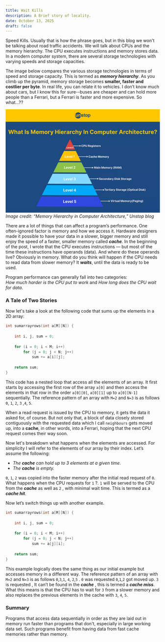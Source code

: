 ```yaml
---
title: Wait Kills
description: A Brief story of locality.
date: October 13, 2025
draft: false
---
```


Speed Kills. Usually that is how the phrase goes, but in this blog we won't be talking about road traffic accidents. We will talk about CPUs and the memory hierarchy. The CPU executes instructions and memory stores data. In a modern computer system, there are several storage technologies with varying speeds and storage capacities.

The image below compares the various storage technologies in terms of speed and storage capacity. This is termed as **_memory hierarchy_**. As you climb up the pyramid, memory storage becomes **smaller, faster and costlier per byte**. In real life, you can relate it to vehicles. I don’t know much about cars, but I know this for sure--buses are cheaper and can hold more people than a Ferrari, but a Ferrari is faster and more expensive. So what...??

![Memory Hierarchy](./memory_hierarchy.webp)
_Image credit: “Memory Hierarchy in Computer Architecture,” Unstop blog_

There are a lot of things that can affect a program’s performance. One often-ignored factor is memory and how we access it. Hardware designers made it possible to have your data in a slower, bigger memory and still enjoy the speed of a faster, smaller memory called **_cache_**. In the beginning of the post, I wrote that the CPU executes instructions — but most of the time these instructions have operands (data). And where do these operands live? Obviously in memory. What do you think will happen if the CPU needs to read data from slower memory? It **_waits_**, until the data is ready to be used.

Program performance can generally fall into two categories:  
_How much harder is the CPU put to work_ and _How long does the CPU wait for data_.

### A Tale of Two Stories

Now let's take a look at the following code that sums up the elements in a 2D array:

```c
int sumarrayrows(int a[M][N]) {

    int i, j, sum = 0;

    for (i = 0; i < M; i++)
        for (j = 0; j < N; j++)
            sum += a[i][j];

    return sum;
}
```

This code has a nested loop that access all the elements of an array. It first starts by accessing the first row of the array `a[0]` and then access the elements in that row in the order `a[0][0]`, `a[0][1]` up to `a[0][N-1]` sequentially. The reference pattern of an array with `M=2` and `N=3` is as follows `0`, `1`, `2`, `3` ,`4`, `5`.

When a read request is issued by the CPU to memory, it gets the data it asked for, of course. But not only that, a block of data closely stored contiguously with the requested data which I call `neighbours` gets moved up, into a **cache**, in other words, into a Ferrari, hoping that the next CPU request comes their way soon.

Now let's breakdown what happens when the elements are accessed. For simplicity I will refer to the elements of our array by their index.
Let’s assume the following:

- _The ***cache*** can hold up to 3 elements at a given time._
- _The ***cache*** is empty._

`0`, `1`, `2` was copied into the faster memory after the initial read request of `0`. What happens when the CPU requests for `1` ?. `1` will be served to the CPU from the **_cache_** as well as `2` , with minimal wait time. This is termed as a **_cache hit_**.

Now let’s switch things up with another example.

```c
int sumarrayrows(int a[M][N]) {

    int i, j, sum = 0;

    for (i = 0; i < M; i++)
        for (j = 0; j < N; j++)
            sum += a[j][i];

    return sum;
}
```

This example logically does the same thing as our initial example but accesses memory in a different way.
The reference pattern of an array with `M=2` and `N=3` is as follows `0`,`3`,`1`, `4`, `2`,`5` .
`0` was requested `0`,`1`,`2` got moved up. `3` is requested , It can’t be found in the **_cache_** , this is termed a **_cache miss_**. What this means is that the CPU has to wait for `3` from a slower memory and also replaces the previous elements in the cache with `3`, `4`, `5`.

### Summary

Programs that access data sequentially in order as they are laid out in memory run faster than programs that don't, especially in large working data set. Such programs benefit from having data from fast cache memories rather than memory.

